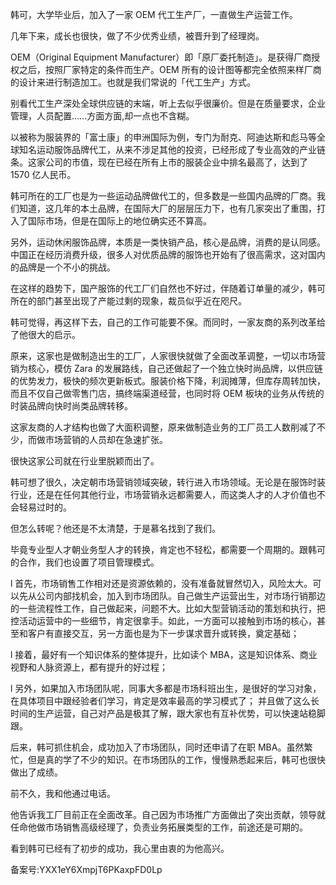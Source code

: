 韩可，大学毕业后，加入了一家 OEM 代工生产厂，一直做生产运营工作。

几年下来，成长也很快，做了不少优秀业绩，被晋升到了经理岗。

OEM（Original Equipment Manufacturer）即「原厂委托制造」。是获得厂商授权之后，按照厂家特定的条件而生产。OEM 所有的设计图等都完全依照来样厂商的设计来进行制造加工。也就是我们常说的「代工生产」方式。

别看代工生产深处全球供应链的末端，听上去似乎很廉价。但是在质量要求，企业管理，人员配置……方面方面,却一点也不含糊。

以被称为服装界的「富士康」的申洲国际为例，专门为耐克、阿迪达斯和彪马等全球知名运动服饰品牌代工，从来不涉足其他的投资，已经形成了专业高效的产业链条。这家公司的市值，现在已经在所有上市的服装企业中排名最高了，达到了 1570 亿人民币。

韩可所在的工厂也是为一些运动品牌做代工的，但多数是一些国内品牌的厂商。我们知道，这几年的本土品牌，在国际大厂的层层压力下，也有几家突出了重围，打入了国际市场，但是在国际上的地位确实还不算高。

另外，运动休闲服饰品牌，本质是一类快销产品，核心是品牌，消费的是认同感。中国正在经历消费升级，很多人对优质品牌的服饰也开始有了很高需求，这对国内的品牌是一个不小的挑战。

在这样的趋势下，国产服饰的代工厂们自然也不好过，伴随着订单量的减少，韩可所在的部门甚至出现了产能过剩的现象，裁员似乎近在咫尺。

韩可觉得，再这样下去，自己的工作可能要不保。而同时，一家友商的系列改革给了他很大的启示。

原来，这家也是做制造出生的工厂，人家很快就做了全面改革调整，一切以市场营销为核心，模仿 Zara 的发展路线，自己还做起了一个独立快时尚品牌，以供应链的优势发力，极快的频次更新板式。服装价格下降，利润摊薄，但库存周转加快，而且不仅自己做零售门店，搞终端渠道经营，也同时将 OEM 板块的业务从传统的时装品牌向快时尚类品牌转移。

这家友商的人才结构也做了大面积调整，原来做制造业务的工厂员工人数削减了不少，而做市场营销的人员却在急速扩张。

很快这家公司就在行业里脱颖而出了。

韩可想了很久，决定朝市场营销领域突破，转行进入市场领域。无论是在服饰时装行业，还是在任何其他行业，市场营销永远都需要人，而这类人才的人才价值也不会轻易过时的。

但怎么转呢？他还是不太清楚，于是慕名找到了我们。

毕竟专业型人才朝业务型人才的转换，肯定也不轻松，都需要一个周期的。跟韩可的合作，我们也设置了项目管理模式。

l 首先，市场销售工作相对还是资源依赖的，没有准备就冒然切入，风险太大。可以先从公司内部找机会，加入到市场团队。自己做生产运营出生，对市场行销那边的一些流程性工作，自己做起来，问题不大。比如大型营销活动的策划和执行，把控活动运营中的一些细节，肯定很拿手。如此，一方面可以接触到市场的核心，甚至和客户有直接交互，另一方面也是为下一步谋求晋升或转换，奠定基础；

l 接着，最好有一个知识体系的整体提升，比如读个 MBA，这是知识体系、商业视野和人脉资源上，都有提升的好过程；

l 另外，如果加入市场团队呢，同事大多都是市场科班出生，是很好的学习对象，在具体项目中跟经验者们学习，肯定是效率最高的学习模式了； 并且做了这么长时间的生产运营，自己对产品是极其了解，跟大家也有互补优势，可以快速站稳脚跟。

后来，韩可抓住机会，成功加入了市场团队，同时还申请了在职 MBA。虽然繁忙，但是真的学了不少的知识。在市场团队的工作，慢慢熟悉起来后，韩可也很快做出了成绩。

前不久，我和他通过电话。

他告诉我工厂目前正在全面改革。自己因为市场推广方面做出了突出贡献，领导就任命他做市场销售高级经理了，负责业务拓展类型的工作，前途还是可期的。

看到韩可已经有了初步的成功，我心里由衷的为他高兴。

备案号:YXX1eY6XmpjT6PKaxpFD0Lp
